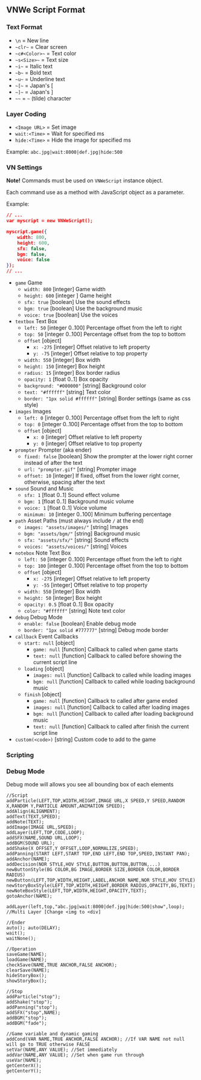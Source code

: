 ## VNWe Script Format

### Text Format
- `\n` = New line
- `~clr~` = Clear screen
- `~c#<Color>~` = Text color
- `~s<Size>~` = Text size
- `~i~` = Italic text
- `~b~` = Bold text
- `~u~` = Underline text
- `~[~` = Japan's [
- `~]~` = Japan's ]
- `~~` = `~` (tilde) character

### Layer Coding
- `<Image URL>` = Set image
- `wait:<Time>` = Wait for specified ms
- `hide:<Time>` = Hide the image for specified ms

Example: `abc.jpg|wait:8000|def.jpg|hide:500`

### VN Settings

**Note!** Commands must be used on `VNWeScript` instance object.

Each command use as a method with JavaScript object as a parameter.

Example:

```json
// ...
var myscript = new VNWeScript();

myscript.game({
	width: 800,
	height: 600,
	sfx: false,
	bgm: false,
	voice: false
});
// ...
```

- `game` Game
  - `width: 800` [integer] Game width
  - `height: 600` [integer ] Game height
  - `sfx: true` [boolean] Use the sound effects
  - `bgm: true` [boolean] Use the background music
  - `voice: true` [boolean] Use the voices
- `textbox` Text Box
  - `left: 50` [integer 0..100] Percentage offset from the left to right
  - `top: 50` [integer 0..100] Percentage offset from the top to bottom
  - `offset` [object]
     - `x: -275` [integer] Offset relative to left property
     - `y: -75` [integer] Offset relative to top property
  - `width: 550` [integer] Box width
  - `height: 150` [integer] Box height
  - `radius: 15` [integer] Box border radius
  - `opacity: 1` [float 0..1] Box opacity
  - `background: "#000000"` [string] Background color
  - `text: "#ffffff"` [string] Text color
  - `border: "1px solid #ffffff"` [string] Border settings (same as css style)
- `images` Images
  - `left: 0` [integer 0..100] Percentage offset from the left to right
  - `top: 0` [integer 0..100] Percentage offset from the top to bottom
  - `offset` [object]
     - `x: 0` [integer] Offset relative to left property
     - `y: 0` [integer] Offset relative to top property
- `prompter` Prompter (aka ender)
  - `fixed: false` [boolean] Show the prompter at the lower right corner instead of after the text
  - `url: "prompter.gif"` [string] Prompter image
  - `offset: 10` [integer] If fixed, offset from the lower right corner, otherwise, spacing after the text
- `sound` Sound and Music
  - `sfx: 1` [float 0..1] Sound effect volume
  - `bgm: 1` [float 0..1] Background music volume
  - `voice: 1` [float 0..1] Voice volume
  - `minimum: 10` [integer 0..100] Minimum buffering percentage
- `path` Asset Paths (must always include `/` at the end)
  - `images: "assets/images/"` [string] Images
  - `bgm: "assets/bgm/"` [string] Background music
  - `sfx: "assets/sfx/"` [string] Sound effects
  - `voices: "assets/voices/"` [string] Voices
- `notebox` Note Text Box
  - `left: 50` [integer 0..100] Percentage offset from the left to right
  - `top: 100` [integer 0..100] Percentage offset from the top to bottom
  - `offset` [object]
     - `x: -275` [integer] Offset relative to left property
     - `y: -55` [integer] Offset relative to top property
  - `width: 550` [integer] Box width
  - `height: 50` [integer] Box height
  - `opacity: 0.5` [float 0..1] Box opacity
  - `color: "#ffffff"` [string] Note text color
- `debug` Debug Mode
  - `enable: false` [boolean] Enable debug mode
  - `border: "1px solid #777777"` [string] Debug mode border
- `callback` Event Callbacks
  - `start: null` [object]
     - `game: null` [function] Callback to called when game starts
     - `text: null` [function] Callback to called before showing the current script line
  - `loading` [object]
     - `images: null` [function] Callback to called while loading images
     - `bgm: null` [function] Callback to called while loading background music
  - `finish` [object]
     - `game: null` [function] Callback to called after game ended
     - `images: null` [function] Callback to called after loading images
     - `bgm: null` [function] Callback to called after loading background music
     - `text: null` [function] Callback to called after finish the current script line
- `custom(<code>)` [string] Custom code to add to the game

### Scripting


### Debug Mode
Debug mode will allows you see all bounding box of each elements

```
//Script
addParticle(LEFT,TOP,WIDTH,HEIGHT,IMAGE URL,X SPEED,Y SPEED,RANDOM X,RANDOM Y,PARTICLE AMOUNT,ANIMATION SPEED);
addAlign(ALIGNMENT);
addText(TEXT,SPEED);
addNote(TEXT);
addImage(IMAGE URL,SPEED);
addLayer(LEFT,TOP,CODE,LOOP);
addSFX(NAME,SOUND URL,LOOP);
addBGM(SOUND URL);
addShake(X OFFSET,Y OFFSET,LOOP,NORMALIZE,SPEED);
addPanning(START LEFT,START TOP,END LEFT,END TOP,SPEED,INSTANT PAN);
addAnchor(NAME);
addDecision(NOR STYLE,HOV STYLE,BUTTON,BUTTON,BUTTON,...)
newButtonStyle(BG COLOR,BG IMAGE,BORDER SIZE,BORDER COLOR,BORDER RADIUS)
newButton(LEFT,TOP,WIDTH,HEIGHT,LABEL,ANCHOR NAME,NOR STYLE,HOV STYLE)
newStoryBoxStyle(LEFT,TOP,WIDTH,HEIGHT,BORDER RADIUS,OPACITY,BG,TEXT);
newNoteBoxStyle(LEFT,TOP,WIDTH,HEIGHT,OPACITY,TEXT);
gotoAnchor(NAME);

addLayer(left,top,"abc.jpg|wait:8000|def.jpg|hide:500|show",loop); //Multi Layer [Change <img to <div]

//Ender
auto(); auto(DELAY);
wait();
waitNone();

//Operation
saveGame(NAME);
loadGame(NAME);
checkSave(NAME,TRUE ANCHOR,FALSE ANCHOR);
clearSave(NAME);
hideStoryBox();
showStoryBox();

//Stop
addParticle("stop");
addShake("stop");
addPanning("stop");
addSFX("stop",NAME);
addBGM("stop");
addBGM("fade");

//Game variable and dynamic gaming
addCond(VAR NAME,TRUE ANCHOR,FALSE ANCHOR); //If VAR NAME not null will go to TRUE otherwise FALSE
setVar(NAME,ANY VALUE); //Set immediately
addVar(NAME,ANY VALUE); //Set when game run through
useVar(NAME);
getCenterX();
getCenterY();
```